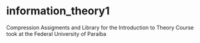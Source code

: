 # information_theory1
Compression Assigments and Library for the Introduction to Theory Course took at the Federal University of Paraíba
